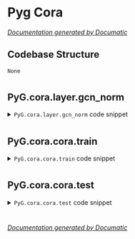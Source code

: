 # Pyg Cora

[_Documentation generated by Documatic_](https://www.documatic.com)

<!---Documatic-section-Codebase Structure-start--->
## Codebase Structure

<!---Documatic-block-system_architecture-start--->
```mermaid
None
```
<!---Documatic-block-system_architecture-end--->

# #
<!---Documatic-section-Codebase Structure-end--->

<!---Documatic-section-PyG.cora.layer.gcn_norm-start--->
## PyG.cora.layer.gcn_norm

<!---Documatic-section-gcn_norm-start--->
<!---Documatic-block-PyG.cora.layer.gcn_norm-start--->
<details>
	<summary><code>PyG.cora.layer.gcn_norm</code> code snippet</summary>

```python
@torch.jit._overload
def gcn_norm(edge_index, edge_weight=None, num_nodes=None, improved=False, add_self_loops=True, dtype=None):
    pass
```
</details>
<!---Documatic-block-PyG.cora.layer.gcn_norm-end--->
<!---Documatic-section-gcn_norm-end--->

# #
<!---Documatic-section-PyG.cora.layer.gcn_norm-end--->

<!---Documatic-section-PyG.cora.cora.train-start--->
## PyG.cora.cora.train

<!---Documatic-section-train-start--->
<!---Documatic-block-PyG.cora.cora.train-start--->
<details>
	<summary><code>PyG.cora.cora.train</code> code snippet</summary>

```python
def train():
    model.train()
    optimizer.zero_grad()
    loss_train = F.nll_loss(model()[data.train_mask], data.y[data.train_mask])
    loss_train.backward()
    optimizer.step()
    return loss_train.item()
```
</details>
<!---Documatic-block-PyG.cora.cora.train-end--->
<!---Documatic-section-train-end--->

# #
<!---Documatic-section-PyG.cora.cora.train-end--->

<!---Documatic-section-PyG.cora.cora.test-start--->
## PyG.cora.cora.test

<!---Documatic-section-test-start--->
<!---Documatic-block-PyG.cora.cora.test-start--->
<details>
	<summary><code>PyG.cora.cora.test</code> code snippet</summary>

```python
@torch.no_grad()
def test():
    model.eval()
    logits = model()
    loss_val = F.nll_loss(logits[data.val_mask], data.y[data.val_mask]).item()
    for (_, mask) in data('test_mask'):
        pred = logits[mask].max(1)[1]
        accs = pred.eq(data.y[mask]).sum().item() / mask.sum().item()
    return (loss_val, accs)
```
</details>
<!---Documatic-block-PyG.cora.cora.test-end--->
<!---Documatic-section-test-end--->

# #
<!---Documatic-section-PyG.cora.cora.test-end--->

[_Documentation generated by Documatic_](https://www.documatic.com)